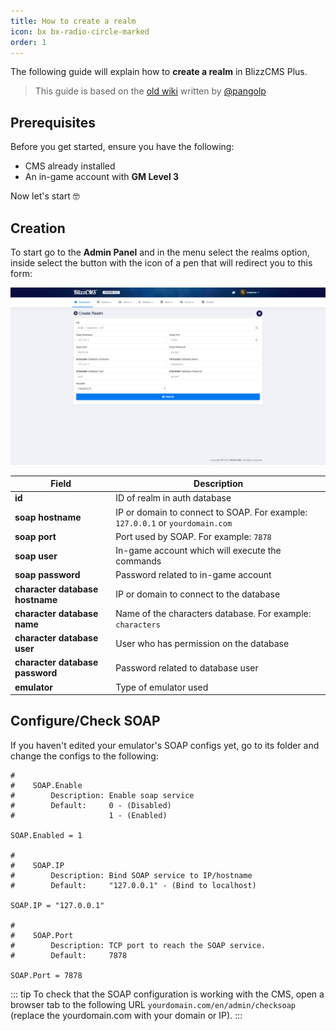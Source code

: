 ```yaml
---
title: How to create a realm
icon: bx bx-radio-circle-marked
order: 1
---
```


The following guide will explain how to **create a realm** in BlizzCMS Plus.

> This guide is based on the [old wiki](https://github.com/WoW-CMS/wiki) written by [@pangolp](https://github.com/pangolp)

## Prerequisites

Before you get started, ensure you have the following:

- CMS already installed
- An in-game account with **GM Level 3**

Now let's start :nerd_face:

## Creation

To start go to the **Admin Panel** and in the menu select the realms option, inside select the button with the icon of a pen that will redirect you to this form:

![Create Realm](/assets/images/create-realm-v1.png)

| Field | Description |
| ------- | ------- |
| **id** | ID of realm in auth database |
| **soap hostname** | IP or domain to connect to SOAP. For example: `127.0.0.1` or `yourdomain.com` |
| **soap port** | Port used by SOAP. For example: `7878` |
| **soap user** | In-game account which will execute the commands |
| **soap password** | Password related to in-game account |
| **character database hostname** | IP or domain to connect to the database |
| **character database name** | Name of the characters database. For example: `characters` |
| **character database user** | User who has permission on the database |
| **character database password** | Password related to database user |
| **emulator** | Type of emulator used |

## Configure/Check SOAP

If you haven't edited your emulator's SOAP configs yet, go to its folder and change the configs to the following:

```
#
#    SOAP.Enable
#        Description: Enable soap service
#        Default:     0 - (Disabled)
#                     1 - (Enabled)

SOAP.Enabled = 1

#
#    SOAP.IP
#        Description: Bind SOAP service to IP/hostname
#        Default:     "127.0.0.1" - (Bind to localhost)

SOAP.IP = "127.0.0.1"

#
#    SOAP.Port
#        Description: TCP port to reach the SOAP service.
#        Default:     7878

SOAP.Port = 7878
```

::: tip
To check that the SOAP configuration is working with the CMS, open a browser tab to the following URL `yourdomain.com/en/admin/checksoap` (replace the yourdomain.com with your domain or IP).
:::
